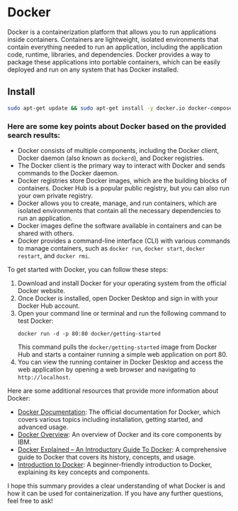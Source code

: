 # Docker

Docker is a containerization platform that allows you to run applications inside containers. Containers are lightweight, isolated environments that contain everything needed to run an application, including the application code, runtime, libraries, and dependencies. Docker provides a way to package these applications into portable containers, which can be easily deployed and run on any system that has Docker installed.

## Install

```sh
sudo apt-get update && sudo apt-get install -y docker.io docker-compose
```

### Here are some key points about Docker based on the provided search results:

- Docker consists of multiple components, including the Docker client, Docker daemon (also known as `dockerd`), and Docker registries.
- The Docker client is the primary way to interact with Docker and sends commands to the Docker daemon.
- Docker registries store Docker images, which are the building blocks of containers. Docker Hub is a popular public registry, but you can also run your own private registry.
- Docker allows you to create, manage, and run containers, which are isolated environments that contain all the necessary dependencies to run an application.
- Docker images define the software available in containers and can be shared with others.
- Docker provides a command-line interface (CLI) with various commands to manage containers, such as `docker run`, `docker start`, `docker restart`, and `docker rmi`.

To get started with Docker, you can follow these steps:

1. Download and install Docker for your operating system from the official Docker website.
2. Once Docker is installed, open Docker Desktop and sign in with your Docker Hub account.
3. Open your command line or terminal and run the following command to test Docker:
   ```
   docker run -d -p 80:80 docker/getting-started
   ```
   This command pulls the `docker/getting-started` image from Docker Hub and starts a container running a simple web application on port 80.
4. You can view the running container in Docker Desktop and access the web application by opening a web browser and navigating to `http://localhost`.

Here are some additional resources that provide more information about Docker:

- [Docker Documentation](https://docs.docker.com/): The official documentation for Docker, which covers various topics including installation, getting started, and advanced usage.
- [Docker Overview](https://www.ibm.com/topics/docker): An overview of Docker and its core components by IBM.
- [Docker Explained – An Introductory Guide To Docker](https://www.edureka.co/blog/docker-explained/): A comprehensive guide to Docker that covers its history, concepts, and usage.
- [Introduction to Docker](https://www.geeksforgeeks.org/introduction-to-docker/): A beginner-friendly introduction to Docker, explaining its key concepts and components.

I hope this summary provides a clear understanding of what Docker is and how it can be used for containerization. If you have any further questions, feel free to ask!
